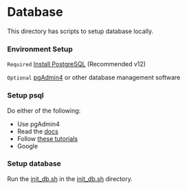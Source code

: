 # Database 
This directory has scripts to setup database locally.

### Environment Setup
`Required` [Install PostgreSQL](https://www.postgresql.org/download/) (Recommended v12)

`Optional` [pgAdmin4](https://www.pgadmin.org/download/) or other database management software

### Setup psql
Do either of the following:
* Use pgAdmin4
* Read the [docs](https://www.postgresql.org/docs/current/tutorial.html)
* Follow [these tutorials](https://www.postgresqltutorial.com/install-postgresql/)
* Google

### Setup database
Run the [init_db.sh](Scripts/init_db.sh) in the [init_db.sh](Scripts/) directory.